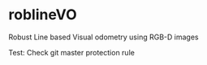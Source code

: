 # roblineVO
Robust Line based Visual odometry using RGB-D images

Test: Check git master protection rule
